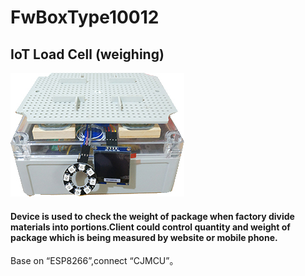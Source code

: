 FwBoxType10012
======
IoT Load Cell (weighing)
----
</t>![image](https://github.com/twhikari/FW-images/blob/main/Weighing.jpg)
#### Device is used to check the weight of package when factory divide materials into portions.Client could control quantity and weight of package which is being measured by website or mobile phone.

Base on “ESP8266”,connect “CJMCU”。
